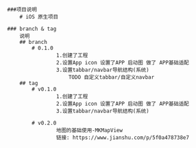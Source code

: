 ####
	###项目说明
		# iOS 原生项目

	### branch & tag
		说明
		## branch
			# 0.1.0
					1.创建了工程
					2.设置App icon 设置了APP 启动图 做了 APP基础适配
					3.设置tabbar/navbar导航结构(系统)
						TODO 自定义tabbar/自定义navbar
		## tag
			# v0.1.0 
					1.创建了工程
					2.设置App icon 设置了APP 启动图 做了 APP基础适配
					3.设置tabbar/navbar导航结构(系统)

			# v0.2.0
					地图的基础使用-MKMapView
					链接: https://www.jianshu.com/p/5f0a478738e7